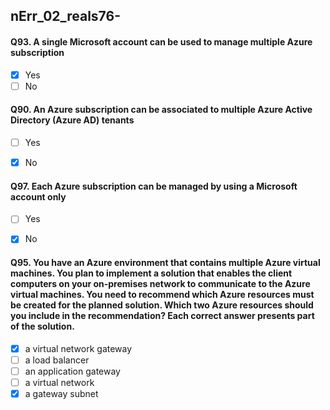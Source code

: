 ##   nErr_02_reals76-


#### Q93. A single Microsoft account can be used to manage multiple Azure subscription

- [x] Yes
- [ ] No

#### Q90. An Azure subscription can be associated to multiple Azure Active Directory (Azure AD) tenants

- [ ] Yes
- [x] No


#### Q97. Each Azure subscription can be managed by using a Microsoft account only 

- [ ] Yes
- [x] No


#### Q95. You have an Azure environment that contains multiple Azure virtual machines. You plan to implement a solution that enables the client computers on your on-premises network to communicate to the Azure virtual machines. You need to recommend which Azure resources must be created for the planned solution. Which two Azure resources should you include in the recommendation? Each correct answer presents part of the solution.

- [x] a virtual network gateway
- [ ] a load balancer
- [ ] an application gateway
- [ ] a virtual network
- [x] a gateway subnet